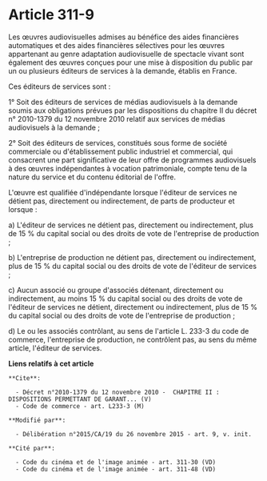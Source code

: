 # Article 311-9

Les œuvres audiovisuelles admises au bénéfice des aides financières automatiques et des aides financières sélectives pour les
œuvres appartenant au genre adaptation audiovisuelle de spectacle vivant  sont également des œuvres conçues pour une mise à
disposition du public par un ou plusieurs éditeurs de services à la demande, établis en France. 

Ces éditeurs de services sont : 

1° Soit des éditeurs de services de médias audiovisuels à la demande soumis aux obligations prévues par les dispositions du
chapitre II du décret n° 2010-1379 du 12 novembre 2010 relatif aux services de médias audiovisuels à la demande ; 

2° Soit des éditeurs de services, constitués sous forme de société commerciale ou d'établissement public industriel et
commercial, qui consacrent une part significative de leur offre de programmes audiovisuels à des œuvres indépendantes à
vocation patrimoniale, compte tenu de la nature du service et du contenu éditorial de l'offre. 

L'œuvre est qualifiée d'indépendante lorsque l'éditeur de services ne détient pas, directement ou indirectement, de parts de
producteur et lorsque : 

a) L'éditeur de services ne détient pas, directement ou indirectement, plus de 15 % du capital social ou des droits de vote
de l'entreprise de production ; 

b) L'entreprise de production ne détient pas, directement ou indirectement, plus de 15 % du capital social ou des droits de
vote de l'éditeur de services ; 

c) Aucun associé ou groupe d'associés détenant, directement ou indirectement, au moins 15 % du capital social ou des droits
de vote de l'éditeur de services ne détient, directement ou indirectement, plus de 15 % du capital social ou des droits de
vote de l'entreprise de production ; 

d) Le ou les associés contrôlant, au sens de l'article L. 233-3 du code de commerce, l'entreprise de production, ne
contrôlent pas, au sens du même article, l'éditeur de services.

**Liens relatifs à cet article**

	**Cite**:

	  - Décret n°2010-1379 du 12 novembre 2010 -  CHAPITRE II : DISPOSITIONS PERMETTANT DE GARANT... (V)
	  - Code de commerce - art. L233-3 (M)

	**Modifié par**:

	  - Délibération n°2015/CA/19 du 26 novembre 2015 - art. 9, v. init.

	**Cité par**:

	  - Code du cinéma et de l'image animée - art. 311-30 (VD)
	  - Code du cinéma et de l'image animée - art. 311-48 (VD)
